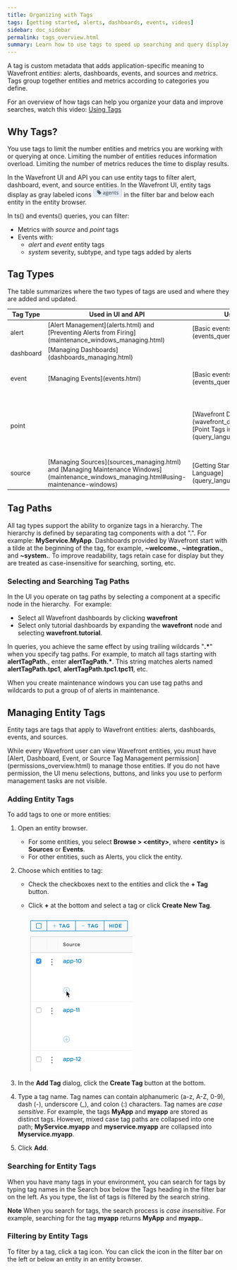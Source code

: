 ```yaml
---
title: Organizing with Tags
tags: [getting started, alerts, dashboards, events, videos]
sidebar: doc_sidebar
permalink: tags_overview.html
summary: Learn how to use tags to speed up searching and query display and how to manage entity tags.
---
```

A tag is custom metadata that adds application-specific meaning to Wavefront _entities_: alerts, dashboards, events, and sources and _metrics_. Tags group together entities and metrics according to categories you define.

For an overview of how tags can help you organize your data and improve searches, watch this video:
[Using Tags](https://vmwarelearningzone.vmware.com/oltpublish/site/openlearn.do?dispatch=previewLesson&id=56c1fc0d-dc7a-11e7-a6ac-0cc47a352510&inner=true&player2=true)

## Why Tags?

You use tags to limit the number entities and metrics you are working with or querying at once. Limiting the number of entities reduces information overload. Limiting the number of metrics reduces the time to display results.

In the Wavefront UI and API you can use entity tags to filter alert, dashboard, event, and source entities. In the Wavefront UI, entity tags display as gray labeled icons ![tag](images/tag.png#inline) in the filter bar and below each entity in the entity browser.

In ts() and events() queries, you can filter:

-   Metrics with _source_ and _point_ tags
-   Events with:
    - _alert_ and _event_ entity tags
    - _system_ severity, subtype, and type tags added by alerts

## Tag Types

The table summarizes where the two types of tags are used and where they are added and updated.

<table>
<colgroup>
<col width="16%"/>
<col width="28%"/>
<col width="28%"/>
<col width="28%"/>
</colgroup>
<thead>
<tr>
<th>Tag Type</th>
<th>Used in UI and API</th>
<th>Used in Queries</th>
<th>Where Added and Updated</th>
</tr>
</thead>
<tbody>
<tr>
<td>alert</td>
<td markdown="span">[Alert Management](alerts.html) and [Preventing Alerts from Firing](maintenance_windows_managing.html)</td>
<td markdown="span">[Basic events() Queries](events_queries.html)</td>
<td markdown="span">Wavefront UI and API</td>
</tr>
<tr>
<td>dashboard</td>
<td markdown="span">[Managing Dashboards](dashboards_managing.html)</td>
<td></td>
<td markdown="span">Wavefront UI and API</td>
</tr>
<tr>
<td>event</td>
<td markdown="span">[Managing Events](events.html)</td>
<td markdown="span">[Basic events() Queries](events_queries.html)</td>
<td markdown="span">system tags added by alerts<br /><br />entity tags added in the Wavefront UI and API</td>
</tr>
<tr>
<td>point</td>
<td></td>
<td markdown="span">[Wavefront Data Format](wavefront_data_format.html) and [Point Tags in Queries](query_language_point_tags.html)</td>
<td markdown="span">Wavefront proxy<br />[Configuring Wavefront Proxy Preprocessor Rules](proxies_preprocessor_rules.html)<br /><br />
Telegraf agent<br />
[Wavefront CLI](wavefront_cli.html)</td>
</tr>
<tr>
<td>source</td>
<td markdown="span">[Managing Sources](sources_managing.html) and [Managing Maintenance Windows](maintenance_windows_managing.html#using-maintenance-windows)</td>
<td markdown="span">[Getting Started with Wavefront Query Language](query_language_getting_started.html)</td>
<td markdown="span">Wavefront UI and API</td>
</tr>
</tbody>
</table>

## Tag Paths

All tag types support the ability to organize tags in a hierarchy. The hierarchy is defined by separating tag components with a dot ".". For example: **MyService.MyApp**. Dashboards provided by Wavefront start with a tilde at the beginning of the tag, for example, **~welcome.**, **~integration.**, and **~system.**. To improve readability, tags retain case for display but they are treated as case-insensitive for searching, sorting, etc.

### Selecting and Searching Tag Paths

In the UI you operate on tag paths by selecting a component at a specific node in the hierarchy.  For example:
* Select all Wavefront dashboards by clicking **wavefront**
* Select only tutorial dashboards by expanding the **wavefront** node and selecting **wavefront.tutorial**.

In queries, you achieve the same effect by using trailing wildcards "**.\***" when you specify tag paths. For example, to match all tags starting with **alertTagPath.**, enter **alertTagPath.\***. This string matches alerts named **alertTagPath.tpc1**, **alertTagPath.tpc1.tpc11**, etc.

When you create maintenance windows you can use tag paths and wildcards to put a group of of alerts in maintenance.

<a name="entity_tags"></a>

## Managing Entity Tags

Entity tags are tags that apply to Wavefront entities: alerts, dashboards, events, and sources.

<div markdown="span" class="alert alert-info" role="alert">While every Wavefront user can view Wavefront entities, you must have [Alert, Dashboard, Event, or Source Tag Management permission](permissions_overview.html) to manage those entities. If you do not have permission, the UI menu selections, buttons, and links you use to perform management tasks are not visible.</div>

### Adding Entity Tags

To add tags to one or more entities:

1.  Open an entity browser.
    - For some entities, you select **Browse &gt; &lt;entity&gt;**, where **&lt;entity&gt;** is **Sources** or **Events**.
    - For other entities, such as Alerts, you click the entity.
2.  Choose which entities to tag:
    -   Check the checkboxes next to the entities and click the **+ Tag** button.
    -   Click **+** at the bottom and select a tag or click **Create New Tag**.

        ![source tags](images/source_tags.png)

3.  In the **Add Tag** dialog, click the **Create Tag** button at the bottom.
4. Type a tag name. Tag names can contain alphanumeric (a-z, A-Z, 0-9), dash (-), underscore (\_), and colon (:) characters. Tag names are *case sensitive*. For example, the tags **MyApp** and **myapp** are stored as distinct tags. However, mixed case tag paths are collapsed into one path; **MyService.myapp** and **myservice.myapp** are collapsed into **Myservice.myapp**.
5. Click **Add**.

### Searching for Entity Tags

When you have many tags in your environment, you can search for tags by typing tag names in the Search box below the Tags heading in the filter bar on the left. As you type, the list of tags is filtered by the search string.

**Note** When you search for tags, the search process is *case insensitive*. For example, searching for the tag **myapp** returns **MyApp** and **myapp.**.

### Filtering by Entity Tags

To filter by a tag, click a tag icon. You can click the icon in the filter bar on the left or below an entity in an entity browser.
